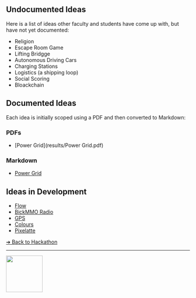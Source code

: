 <style>@import url("//readme.codeadam.ca/readme.css");</style>

## Undocumented Ideas

Here is a list of ideas other faculty and students have come up with, but have not yet documented:

- Religion
- Escape Room Game
- Lifting Bridgge
- Autonomous Driving Cars
- Charging Stations
- Logistics (a shipping loop)
- Social Scoring
- Bloackchain

## Documented Ideas

Each idea is initially scoped using a PDF and then converted to Markdown:

### PDFs

- [Power Grid](results/Power Grid.pdf)

### Markdown

- [Power Grid](power-grid)

## Ideas in Development

- [Flow](https://brickmmo.github.io/flow-about/)
- [BickMMO Radio](https://brickmmo.github.io/radio-about/)
- [GPS](https://brickmmo.github.io/gps-about/)
- [Colours](https://brickmmo.github.io/colours-about/)
- [Pixelatte](https://brickmmo.github.io/pixelatte-about/)

[&#10132; Back to Hackathon](/hackathon-system/)

---

<a href="https://brickmmo.com">
<img src="https://brickmmo.com/images/brickmmo-logo-horizontal.jpg" width="100">
</a>
